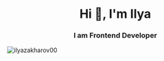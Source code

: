 <h1 align="center">Hi 👋, I'm Ilya</h1>
<h3 align="center">I am Frontend Developer</h3>

<p align="left"> <img src="https://komarev.com/ghpvc/?username=ilyazakharov00&label=Profile%20views&color=0e75b6&style=flat" alt="ilyazakharov00" /> </p>

<p align="left"> <a href="https://github.com/ryo-ma/github-profile-trophy"></a> </p>
